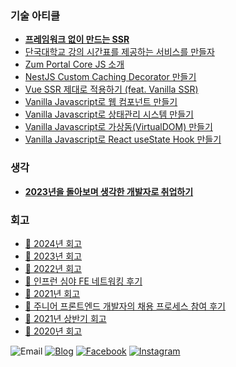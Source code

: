 ### 기술 아티클
- **[프레임워크 없이 만드는 SSR](https://junilhwang.github.io/TIL/Javascript/Design/Vanilla-JS-Server-Side-Rendering/)**
- [단국대학교 강의 시간표를 제공하는 서비스를 만들자](https://junilhwang.github.io/TIL/side-project/dku-schedule-manager/)
- [Zum Portal Core JS 소개](https://zuminternet.github.io/zum-portal-core-js/)
- [NestJS Custom Caching Decorator 만들기](https://zuminternet.github.io/nestjs-custom-decorator/)
- [Vue SSR 제대로 적용하기 (feat. Vanilla SSR)](https://zuminternet.github.io/vue-ssr/)
- [Vanilla Javascript로 웹 컴포넌트 만들기](https://junilhwang.github.io/TIL/Javascript/Design/Vanilla-JS-Component/)
- [Vanilla Javascript로 상태관리 시스템 만들기](https://junilhwang.github.io/TIL/Javascript/Design/Vanilla-JS-Store/)
- [Vanilla Javascript로 가상돔(VirtualDOM) 만들기](https://junilhwang.github.io/TIL/Javascript/Design/Vanilla-JS-Virtual-DOM/)
- [Vanilla Javascript로 React useState Hook 만들기](https://junilhwang.github.io/TIL/Javascript/Design/Vanilla-JS-Make-useSate-hook/)

### 생각
- **[2023년을 돌아보며 생각한 개발자로 취업하기](https://junilhwang.github.io/TIL/writing/%EA%B0%9C%EB%B0%9C%EC%9E%90-%EC%B7%A8%EC%A4%80/)**

### 회고
- [🚩 2024년 회고](https://junilhwang.github.io/TIL/Review/2024-year/end/)
- [🚩 2023년 회고](https://junilhwang.github.io/TIL/Review/2023-year/end/)
- [🚩 2022년 회고](https://junilhwang.github.io/TIL/Review/2022-year/end/)
- [🚩 인프런 심야 FE 네트워킹 후기](https://junilhwang.github.io/TIL/writing/%EC%9D%B8%ED%94%84%EB%9F%B0-%EC%8B%AC%EC%95%BC-FE-%ED%9B%84%EA%B8%B0/)
- [🚩 2021년 회고](https://junilhwang.github.io/TIL/Review/2021-year/end/)
- [🚩 주니어 프론트엔드 개발자의 채용 프로세스 참여 후기](https://zuminternet.github.io/zum-front-recurit-review/)
- [🚩 2021년 상반기 회고](https://junilhwang.github.io/TIL/Review/2021-year/01-First-Quarter/)
- [🚩 2020년 회고](https://junilhwang.github.io/TIL/Review/2020-year/end/)

![Email](https://img.shields.io/badge/junil.h@kakao.com-yellow?logo=messenger&logoColor=fff)
[![Blog](https://img.shields.io/badge/TIL-https://junilhwang.github.io/TIL/-%23333?labelColor=%23aaa)](https://junilhwang.github.io/TIL)
[![Facebook](https://img.shields.io/badge/facebook-1877f2?style=flat-square&logo=facebook&logoColor=white)](https://www.facebook.com/profile.php?id=100013271537671)
[![Instagram](https://img.shields.io/badge/instagram-E4405F?style=flat-square&logo=instagram&logoColor=white)](https://www.instagram.com/junil._.meow/?hl=ko)
